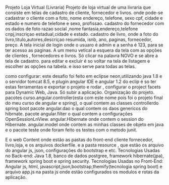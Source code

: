Projeto Loja Virtual (Livraria)
Projeto de loja virtual de uma livraria que consiste em telas de cadastro de cliente, fornecedor e livros.
onde pode-se cadastrar o cliente com a foto, nome endereço, telefone, sexo cpf, cidade e estado e numero de telefone e sexo, profissao.
cadastro do fornecedor com os dados de foto razao social ,nome fantasia,endereço,telefone cnpj,inscriçao estadual,cidade e estado.
cadastro de livro, onde a foto do livro,titulo,autores,descriçao resumida, isnb, ano, paginas, fornecedor, preço.
A tela inicial de login onde o usuaro é admin e a senha é 123, para se ter acesso as paginas.
A um menu vetical a esquera da tela com as opções de clientes , fornecedores e livros.
Só clicar na palavra NOVO e se abre a tela de cadastro.
para editar e excluir é so voltar na tela de listagem e escolher as opções na tabela.
e isso serve para todas as telas.

como configurar:
este desafio foi feito em eclipse neon,utilizando java 1.8 e o servidor tomcat 8.5, e plugin angular IDE e angular 1.2 do eclip
é so ter estas ferramentas e exportar o projeto e rodar , configurar o project facets para Dynamic Web, Java.
Só subir a aplicação.
Organização do projeto.
pacotes curso.angular.controller(esta com este nome pois foi o projeto final do meu curso de angular e spring), o qual contem as classes controllerdo spring boot
pacote angular.dao o qual contem os daos genericos do hibrnate.
pacote angular.filter o qual contem a configurações OpenSessionLnView.
angular.Hibernate onde contem o session do Hibernate.
angular.model onde contem as minhas classes de objeto em java
e o pacote teste onde foram feito os testes com o metodo junit.

 E o web Content onde estão as pastas do front-end cliente fornecedor, livro,loja, e os arquivos dockerfile.
 e a pasta resource , que estão os arquivo do angular js, json, configurações do bootstrap e etc.
 Tecnologias Usadas no Back-end:
 Java 1.8, banco de dados postgree, framework hibernate(jpa), framework spring boot e spring security.
 Tecnologias Usadas no Front-End:
 Angular js, html, javascript,json,bootstrap,themify(tecnologia spring boot)
 e arquivo app.js na pasta js onde estão configurados os modulos e rotas da aplicação.
 
 
 
 







